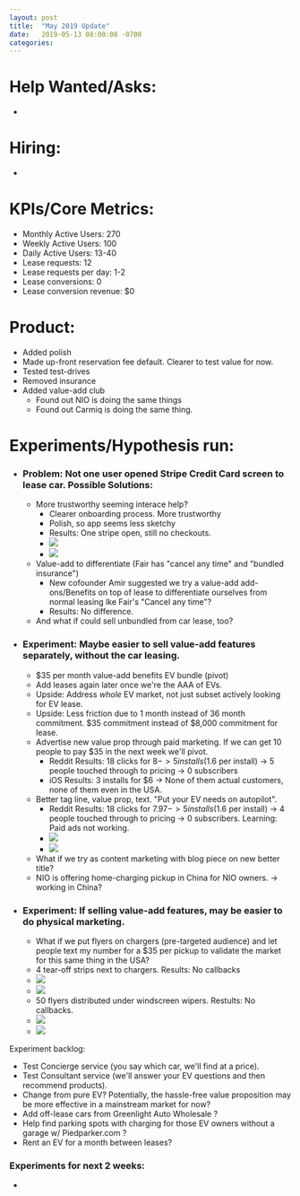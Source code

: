 ```yaml
---
layout: post
title:  "May 2019 Update"
date:   2019-05-13 08:00:00 -0700
categories: 
---
```


# Help Wanted/Asks:
* 

# Hiring: 
* 

# KPIs/Core Metrics:
* Monthly Active Users: 270
* Weekly Active Users: 100
* Daily Active Users: 13-40
* Lease requests: 12
* Lease requests per day: 1-2
* Lease conversions: 0
* Lease conversion revenue: $0

# Product:
* Added polish
* Made up-front reservation fee default. Clearer to test value for now.
* Tested test-drives
* Removed insurance
* Added value-add club
	* Found out NIO is doing the same things
	* Found out Carmiq is doing the same thing.



# Experiments/Hypothesis run:

* ### Problem: Not one user opened Stripe Credit Card screen to lease car. Possible Solutions:
	* More trustworthy seeming interace help?
		* Clearer onboarding process. More trustworthy
		* Polish, so app seems less sketchy
		* Results: One stripe open, still no checkouts.
		* ![](/startup-updates-7/1_experiment.png)
		* ![](/startup-updates-7/1_results.png)
	* Value-add to differentiate (Fair has "cancel any time" and "bundled insurance")
		* New cofounder Amir suggested we try a value-add add-ons/Benefits on top of lease to differentiate ourselves from normal leasing lke Fair's "Cancel any time"?
		* Results: No difference.
	* And what if could sell unbundled from car lease, too?

* ### Experiment: Maybe easier to sell value-add features separately, without the car leasing.
	* $35 per month value-add benefits EV bundle (pivot)
	* Add leases again later once we're the AAA of EVs. 
	* Upside: Address _whole_ EV market, not just subset actively looking for EV lease.
	* Upside: Less friction due to 1 month instead of 36 month commitment. $35 commitment instead of $8,000 commitment for lease.
	* Advertise new value prop through paid marketing. If we can get 10 people to pay $35 in the next week we'll pivot.
		* Reddit Results: 18 clicks for $8 -> 5 installs ($1.6 per install) -> 5 people touched through to pricing -> 0 subscribers
		* iOS Results: 3 installs for $6 -> None of them actual customers, none of them even in the USA.
	* Better tag line, value prop, text. "Put your EV needs on autopilot".
		* Reddit Results: 18 clicks for $7.97 -> 5 installs ($1.6 per install) -> 4 people touched through to pricing -> 0 subscribers. Learning: Paid ads not working.
		* ![](/startup-updates-7/2_experiment.png)
		* ![](/startup-updates-7/2_results.png)
	* What if we try as content marketing with blog piece on new better title?
	* NIO is offering home-charging pickup in China for NIO owners. -> working in China?

* ### Experiment: If selling value-add features, may be easier to do physical marketing.
	* What if we put flyers on chargers (pre-targeted audience) and let people text my number for a $35 per pickup to validate the market for this same thing in the USA? 
	* 4 tear-off strips next to chargers. Results: No callbacks
	* ![](/startup-updates-7/3_experiment.JPG)
	* ![](/startup-updates-7/3_experiment2.JPG)
	* 50 flyers distributed under windscreen wipers. Restults: No callbacks.
	* ![](/startup-updates-7/4_experiment.JPG)
	* ![](/startup-updates-7/4_experiment2.JPG)



Experiment backlog:

* Test Concierge service (you say which car, we'll find at a price).
* Test Consultant service (we'll answer your EV questions and then recommend products).
* Change from pure EV? Potentially, the hassle-free value proposition may be more effective in a mainstream market for now?
* Add off-lease cars from Greenlight Auto Wholesale ?
* Help find parking spots with charging for those EV owners without a garage w/ Piedparker.com ?
* Rent an EV for a month between leases?

### Experiments for next 2 weeks:
* 
